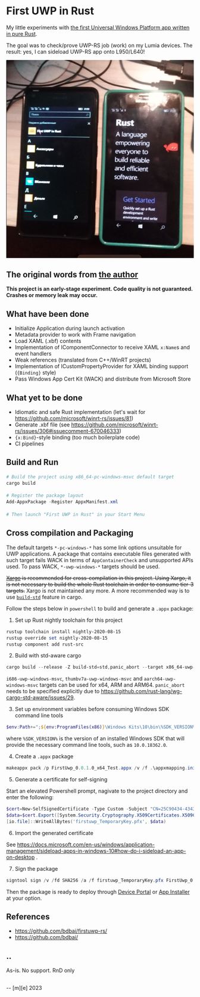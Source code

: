 # First UWP in Rust

My little experiments with [the first Universal Windows Platform app written in pure Rust](https://github.com/bdbai/firstuwp-rs/). 

The goal was to check/prove UWP-RS job (work) on my Lumia devices. The result: yes, I can sideload UWP-RS app onto L950/L640!

![UWP-RS](images/shot1.png)

## The original words from [the author](https://github.com/bdbai/) 
**This project is an early-stage experiment. Code quality is not guaranteed. Crashes or memory leak may occur.**

## What have been done
- Initialize Application during launch activation
- Metadata provider to work with Frame navigation
- Load XAML (.xbf) contents
- Implementation of IComponentConnector to receive XAML `x:Name`s and event handlers
- Weak references (translated from C++/WinRT projects)
- Implementation of ICustomPropertyProvider for XAML binding support (`{Binding}` style)
- Pass Windows App Cert Kit (WACK) and distribute from Microsoft Store

## What yet to be done
- Idiomatic and safe Rust implementation (let's wait for https://github.com/microsoft/winrt-rs/issues/81)
- Generate .xbf file (see https://github.com/microsoft/winrt-rs/issues/306#issuecomment-670046333)
- `{x:Bind}`-style binding (too much boilerplate code)
- CI pipelines

## Build and Run
```powershell
# Build the project using x86_64-pc-windows-msvc default target
cargo build

# Register the package layout
Add-AppxPackage -Register AppxManifest.xml

# Then launch "First UWP in Rust" in your Start Menu
```

## Cross compilation and Packaging
The default targets `*-pc-windows-*` has some link options unsuitable for UWP applications. A package that contains executable files generated with such target fails WACK in terms of `AppContainerCheck` and unsupported APIs used. To pass WACK, `*-uwp-windows-*` targets should be used.

<del>[Xargo](https://github.com/japaric/xargo) is recommended for cross-compilation in this project. Using Xargo, it is not necessary to build the whole Rust toolchain in order to consume tier-3 targets.</del> Xargo is not maintained any more. A more recommended way is to use [`build-std`](https://doc.rust-lang.org/cargo/reference/unstable.html#build-std) feature in cargo.

Follow the steps below in `powershell` to build and generate a `.appx` package:
1. Set up Rust nightly toolchain for this project
```powershell
rustup toolchain install nightly-2020-08-15
rustup override set nightly-2020-08-15
rustup component add rust-src
```
2. Build with std-aware cargo
```powershell
cargo build --release -Z build-std=std,panic_abort --target x86_64-uwp-windows-msvc
```
`i686-uwp-windows-msvc`, `thumbv7a-uwp-windows-msvc` and `aarch64-uwp-windows-msvc` targets can be used for x64, ARM and ARM64. `panic_abort` needs to be specified explicitly due to https://github.com/rust-lang/wg-cargo-std-aware/issues/29.

3. Set up environment variables before consuming Windows SDK command line tools
```powershell
$env:Path+=";${env:ProgramFiles(x86)}\Windows Kits\10\bin\%SDK_VERSION%\x64"
```
where `%SDK_VERSION%` is the version of an installed Windows SDK that will provide the necessary command line tools, such as `10.0.18362.0`.

4. Create a `.appx` package
```powershell
makeappx pack /p FirstUwp_0.0.1.0_x64_Test.appx /v /f .\appxmapping.ini
```
5. Generate a certificate for self-signing

Start an elevated Powershell prompt, nagivate to the project directory and enter the following:
```powershell
$cert=New-SelfSignedCertificate -Type Custom -Subject "CN=25C90434-4343-4A2A-BB16-CF3209256BD3" -KeyUsage DigitalSignature -FriendlyName "firstuwpcert" -TextExtension @("2.5.29.37={text}1.3.6.1.5.5.7.3.3", "2.5.29.19={text}")
$data=$cert.Export([System.Security.Cryptography.X509Certificates.X509ContentType]::Pfx)
[io.file]::WriteAllBytes('firstuwp_TemporaryKey.pfx', $data)
```
6. Import the generated certificate

See https://docs.microsoft.com/en-us/windows/application-management/sideload-apps-in-windows-10#how-do-i-sideload-an-app-on-desktop .

7. Sign the package
```powershell
signtool sign /v /fd SHA256 /a /f firstuwp_TemporaryKey.pfx FirstUwp_0.0.1.0_x64_Test.appx
```

Then the package is ready to deploy through [Device Portal](https://docs.microsoft.com/en-us/windows/uwp/debug-test-perf/device-portal) or [App Installer](https://docs.microsoft.com/en-us/windows/msix/app-installer/app-installer-root) at your option.

## References
- https://github.com/bdbai/firstuwp-rs/
- https://github.com/bdbai/

## ..
As-is. No support. RnD only

##
-- [m][e] 2023
